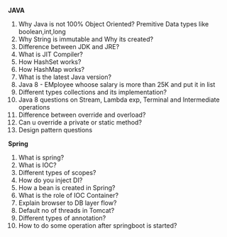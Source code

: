 **JAVA**
1. Why Java is not 100% Object Oriented?
   Premitive Data types like boolean,int,long
2. Why String is immutable and Why its created?
3. Difference between JDK and JRE?
4. What is JIT Compiler?
5. How HashSet works?
6. How HashMap works?
7. What is the latest Java version?
8. Java 8 - EMployee whoose salary is more than 25K and put it in list
9. Different types collections and its implementation?
10. Java 8 questions on Stream, Lambda exp, Terminal and Intermediate operations
11. Difference between override and overload?
12. Can u override a private or static method?
13. Design pattern questions

**Spring**
1. What is spring?
2. What is IOC?
3. Different types of scopes?
4. How do you inject DI?
5. How a bean is created in Spring?
6. What is the role of IOC Container?
7. Explain browser to DB layer flow?
8. Default no of threads in Tomcat?
9. Different types of annotation?
10. How to do some operation after springboot is started?

